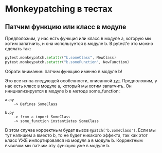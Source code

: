 # Monkeypatching в тестах

## Патчим функцию или класс в модуле



Предположим, у нас есть функция или класс в модуле a, которую мы хотим запатчить, и она используется в модуле b. В pytest'е это можно сделать так:
```python
pytest.monkeypatch.setattr("b.someClass", NewClass)
pytest.monkeypatch.setattr("b.someFunction", NewFunction)
```
Обрати внимание: патчим функцию именно в модуле b!

Это все из-за следующей особенности, описанной [тут](https://docs.python.org/dev/library/unittest.mock.html#where-to-patch). Предположим, у нас есть класс в модуле a, который мы хотим запатчить. Он инициализируется в модуле b в методе some_function:
```
a.py
    -> Defines SomeClass

b.py
    -> from a import SomeClass
    -> some_function instantiates SomeClass
```
В этом случае корректным будет вызов `@patch('b.SomeClass')`. Если мы тут напишем a вместо b, то не будет никакого эффекта, так как этот класс УЖЕ импортировался из модуля a в модуль b. Корректным вызовом мы патчим эту функцию уже в модуле b.